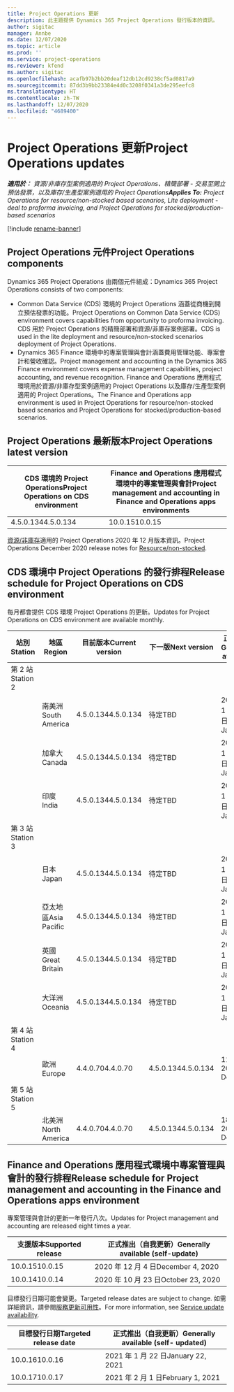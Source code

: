 ```yaml
---
title: Project Operations 更新
description: 此主題提供 Dynamics 365 Project Operations 發行版本的資訊。
author: sigitac
manager: Annbe
ms.date: 12/07/2020
ms.topic: article
ms.prod: ''
ms.service: project-operations
ms.reviewer: kfend
ms.author: sigitac
ms.openlocfilehash: acafb97b2bb20deaf12db12cd9238cf5ad0817a9
ms.sourcegitcommit: 87dd3b9bb23384e4d0c3208f0341a3de295eefc8
ms.translationtype: HT
ms.contentlocale: zh-TW
ms.lasthandoff: 12/07/2020
ms.locfileid: "4689400"
---
```

# <a name="project-operations-updates"></a><span data-ttu-id="d10c9-103">Project Operations 更新</span><span class="sxs-lookup"><span data-stu-id="d10c9-103">Project Operations updates</span></span>

<span data-ttu-id="d10c9-104">_**適用於：** 資源/非庫存型案例適用的 Project Operations、精簡部署 - 交易至開立預估發票，以及庫存/生產型案例適用的 Project Operations_</span><span class="sxs-lookup"><span data-stu-id="d10c9-104">_**Applies To:** Project Operations for resource/non-stocked based scenarios, Lite deployment - deal to proforma invoicing, and Project Operations for stocked/production-based scenarios_</span></span>

[!include [rename-banner](~/includes/cc-data-platform-banner.md)]

## <a name="project-operations-components"></a><span data-ttu-id="d10c9-105">Project Operations 元件</span><span class="sxs-lookup"><span data-stu-id="d10c9-105">Project Operations components</span></span>

<span data-ttu-id="d10c9-106">Dynamics 365 Project Operations 由兩個元件組成：</span><span class="sxs-lookup"><span data-stu-id="d10c9-106">Dynamics 365 Project Operations consists of two components:</span></span>

- <span data-ttu-id="d10c9-107">Common Data Service (CDS) 環境的 Project Operations 涵蓋從商機到開立預估發票的功能。</span><span class="sxs-lookup"><span data-stu-id="d10c9-107">Project Operations on Common Data Service (CDS) environment covers capabilities from opportunity to proforma invoicing.</span></span> <span data-ttu-id="d10c9-108">CDS 用於 Project Operations 的精簡部署和資源/非庫存案例部署。</span><span class="sxs-lookup"><span data-stu-id="d10c9-108">CDS is used in the lite deployment and resource/non-stocked scenarios deployment of Project Operations.</span></span>
- <span data-ttu-id="d10c9-109">Dynamics 365 Finance 環境中的專案管理與會計涵蓋費用管理功能、專案會計和營收確認。</span><span class="sxs-lookup"><span data-stu-id="d10c9-109">Project management and accounting in the Dynamics 365 Finance environment covers expense management capabilities, project accounting, and revenue recognition.</span></span> <span data-ttu-id="d10c9-110">Finance and Operations 應用程式環境用於資源/非庫存型案例適用的 Project Operations 以及庫存/生產型案例適用的 Project Operations。</span><span class="sxs-lookup"><span data-stu-id="d10c9-110">The Finance and Operations app environment is used in Project Operations for resource/non-stocked based scenarios and Project Operations for stocked/production-based scenarios.</span></span>

## <a name="project-operations-latest-version"></a><span data-ttu-id="d10c9-111">Project Operations 最新版本</span><span class="sxs-lookup"><span data-stu-id="d10c9-111">Project Operations latest version</span></span>

| <span data-ttu-id="d10c9-112">CDS 環境的 Project Operations</span><span class="sxs-lookup"><span data-stu-id="d10c9-112">Project Operations on CDS environment</span></span> | <span data-ttu-id="d10c9-113">Finance and Operations 應用程式環境中的專案管理與會計</span><span class="sxs-lookup"><span data-stu-id="d10c9-113">Project management and accounting in Finance and Operations apps environments</span></span> |
| --- | --- |
| <span data-ttu-id="d10c9-114">4.5.0.134</span><span class="sxs-lookup"><span data-stu-id="d10c9-114">4.5.0.134</span></span> | <span data-ttu-id="d10c9-115">10.0.15</span><span class="sxs-lookup"><span data-stu-id="d10c9-115">10.0.15</span></span> |

<span data-ttu-id="d10c9-116">[資源/非庫存](whats-new-dec-2020-resource-based.md)適用的 Project Operations 2020 年 12 月版本資訊。</span><span class="sxs-lookup"><span data-stu-id="d10c9-116">Project Operations December 2020 release notes for [Resource/non-stocked](whats-new-dec-2020-resource-based.md).</span></span>

## <a name="release-schedule-for-project-operations-on-cds-environment"></a><span data-ttu-id="d10c9-117">CDS 環境中 Project Operations 的發行排程</span><span class="sxs-lookup"><span data-stu-id="d10c9-117">Release schedule for Project Operations on CDS environment</span></span>

<span data-ttu-id="d10c9-118">每月都會提供 CDS 環境 Project Operations 的更新。</span><span class="sxs-lookup"><span data-stu-id="d10c9-118">Updates for Project Operations on CDS environment are available monthly.</span></span> 

| <span data-ttu-id="d10c9-119">站別</span><span class="sxs-lookup"><span data-stu-id="d10c9-119">Station</span></span>   | <span data-ttu-id="d10c9-120">地區</span><span class="sxs-lookup"><span data-stu-id="d10c9-120">Region</span></span>        | <span data-ttu-id="d10c9-121">目前版本</span><span class="sxs-lookup"><span data-stu-id="d10c9-121">Current version</span></span> | <span data-ttu-id="d10c9-122">下一版</span><span class="sxs-lookup"><span data-stu-id="d10c9-122">Next version</span></span> | <span data-ttu-id="d10c9-123">正式推出</span><span class="sxs-lookup"><span data-stu-id="d10c9-123">Generally available</span></span> |
|-----------|---------------|-----------------|--------------|---------------------|
| <span data-ttu-id="d10c9-124">第 2 站</span><span class="sxs-lookup"><span data-stu-id="d10c9-124">Station 2</span></span> |   &nbsp;      |    &nbsp;       | &nbsp;       |      &nbsp;         |
|   &nbsp;  | <span data-ttu-id="d10c9-125">南美洲</span><span class="sxs-lookup"><span data-stu-id="d10c9-125">South America</span></span> |  <span data-ttu-id="d10c9-126">4.5.0.134</span><span class="sxs-lookup"><span data-stu-id="d10c9-126">4.5.0.134</span></span>       | <span data-ttu-id="d10c9-127">待定</span><span class="sxs-lookup"><span data-stu-id="d10c9-127">TBD</span></span>     | <span data-ttu-id="d10c9-128">2021 年 1 月 08 日</span><span class="sxs-lookup"><span data-stu-id="d10c9-128">08-Jan-21</span></span>           |
|    &nbsp; | <span data-ttu-id="d10c9-129">加拿大</span><span class="sxs-lookup"><span data-stu-id="d10c9-129">Canada</span></span>        |  <span data-ttu-id="d10c9-130">4.5.0.134</span><span class="sxs-lookup"><span data-stu-id="d10c9-130">4.5.0.134</span></span>       | <span data-ttu-id="d10c9-131">待定</span><span class="sxs-lookup"><span data-stu-id="d10c9-131">TBD</span></span>     | <span data-ttu-id="d10c9-132">2021 年 1 月 08 日</span><span class="sxs-lookup"><span data-stu-id="d10c9-132">08-Jan-21</span></span>          |
|   &nbsp;  | <span data-ttu-id="d10c9-133">印度</span><span class="sxs-lookup"><span data-stu-id="d10c9-133">India</span></span>         |  <span data-ttu-id="d10c9-134">4.5.0.134</span><span class="sxs-lookup"><span data-stu-id="d10c9-134">4.5.0.134</span></span>       | <span data-ttu-id="d10c9-135">待定</span><span class="sxs-lookup"><span data-stu-id="d10c9-135">TBD</span></span>     | <span data-ttu-id="d10c9-136">2021 年 1 月 08 日</span><span class="sxs-lookup"><span data-stu-id="d10c9-136">08-Jan-21</span></span>           |
| <span data-ttu-id="d10c9-137">第 3 站</span><span class="sxs-lookup"><span data-stu-id="d10c9-137">Station 3</span></span>  |      &nbsp;   |     &nbsp;      |     &nbsp;   |      &nbsp;         |
|   &nbsp;  | <span data-ttu-id="d10c9-138">日本</span><span class="sxs-lookup"><span data-stu-id="d10c9-138">Japan</span></span>         |  <span data-ttu-id="d10c9-139">4.5.0.134</span><span class="sxs-lookup"><span data-stu-id="d10c9-139">4.5.0.134</span></span>       | <span data-ttu-id="d10c9-140">待定</span><span class="sxs-lookup"><span data-stu-id="d10c9-140">TBD</span></span>     | <span data-ttu-id="d10c9-141">2021 年 1 月 15 日</span><span class="sxs-lookup"><span data-stu-id="d10c9-141">15-Jan-21</span></span>           |
|   &nbsp;  | <span data-ttu-id="d10c9-142">亞太地區</span><span class="sxs-lookup"><span data-stu-id="d10c9-142">Asia Pacific</span></span>  |  <span data-ttu-id="d10c9-143">4.5.0.134</span><span class="sxs-lookup"><span data-stu-id="d10c9-143">4.5.0.134</span></span>       | <span data-ttu-id="d10c9-144">待定</span><span class="sxs-lookup"><span data-stu-id="d10c9-144">TBD</span></span>     | <span data-ttu-id="d10c9-145">2021 年 1 月 15 日</span><span class="sxs-lookup"><span data-stu-id="d10c9-145">15-Jan-21</span></span>           |
|   &nbsp;  | <span data-ttu-id="d10c9-146">英國</span><span class="sxs-lookup"><span data-stu-id="d10c9-146">Great Britain</span></span> |  <span data-ttu-id="d10c9-147">4.5.0.134</span><span class="sxs-lookup"><span data-stu-id="d10c9-147">4.5.0.134</span></span>       | <span data-ttu-id="d10c9-148">待定</span><span class="sxs-lookup"><span data-stu-id="d10c9-148">TBD</span></span>     | <span data-ttu-id="d10c9-149">2021 年 1 月 15 日</span><span class="sxs-lookup"><span data-stu-id="d10c9-149">15-Jan-21</span></span>           |
|   &nbsp;  | <span data-ttu-id="d10c9-150">大洋洲</span><span class="sxs-lookup"><span data-stu-id="d10c9-150">Oceania</span></span>       |  <span data-ttu-id="d10c9-151">4.5.0.134</span><span class="sxs-lookup"><span data-stu-id="d10c9-151">4.5.0.134</span></span>       | <span data-ttu-id="d10c9-152">待定</span><span class="sxs-lookup"><span data-stu-id="d10c9-152">TBD</span></span>     | <span data-ttu-id="d10c9-153">2021 年 1 月 15 日</span><span class="sxs-lookup"><span data-stu-id="d10c9-153">15-Jan-21</span></span>           |
| <span data-ttu-id="d10c9-154">第 4 站</span><span class="sxs-lookup"><span data-stu-id="d10c9-154">Station 4</span></span> |     &nbsp;    |     &nbsp;      |     &nbsp;   |      &nbsp;         |
|   &nbsp;  | <span data-ttu-id="d10c9-155">歐洲</span><span class="sxs-lookup"><span data-stu-id="d10c9-155">Europe</span></span>        |  <span data-ttu-id="d10c9-156">4.4.0.70</span><span class="sxs-lookup"><span data-stu-id="d10c9-156">4.4.0.70</span></span>       | <span data-ttu-id="d10c9-157">4.5.0.134</span><span class="sxs-lookup"><span data-stu-id="d10c9-157">4.5.0.134</span></span>     | <span data-ttu-id="d10c9-158">11-Dec-20</span><span class="sxs-lookup"><span data-stu-id="d10c9-158">11-Dec-20</span></span>           |
| <span data-ttu-id="d10c9-159">第 5 站</span><span class="sxs-lookup"><span data-stu-id="d10c9-159">Station 5</span></span> |     &nbsp;    |     &nbsp;      |     &nbsp;   |      &nbsp;         |
|   &nbsp;  | <span data-ttu-id="d10c9-160">北美洲</span><span class="sxs-lookup"><span data-stu-id="d10c9-160">North America</span></span> |  <span data-ttu-id="d10c9-161">4.4.0.70</span><span class="sxs-lookup"><span data-stu-id="d10c9-161">4.4.0.70</span></span>       | <span data-ttu-id="d10c9-162">4.5.0.134</span><span class="sxs-lookup"><span data-stu-id="d10c9-162">4.5.0.134</span></span>     | <span data-ttu-id="d10c9-163">18-Dec-20</span><span class="sxs-lookup"><span data-stu-id="d10c9-163">18-Dec-20</span></span>           |

## <a name="release-schedule-for-project-management-and-accounting-in-the-finance-and-operations-apps-environment"></a><span data-ttu-id="d10c9-164">Finance and Operations 應用程式環境中專案管理與會計的發行排程</span><span class="sxs-lookup"><span data-stu-id="d10c9-164">Release schedule for Project management and accounting in the Finance and Operations apps environment</span></span>

<span data-ttu-id="d10c9-165">專案管理與會計的更新一年發行八次。</span><span class="sxs-lookup"><span data-stu-id="d10c9-165">Updates for Project management and accounting are released eight times a year.</span></span>

| <span data-ttu-id="d10c9-166">支援版本</span><span class="sxs-lookup"><span data-stu-id="d10c9-166">Supported release</span></span> | <span data-ttu-id="d10c9-167">正式推出（自我更新）</span><span class="sxs-lookup"><span data-stu-id="d10c9-167">Generally available (self-update)</span></span> |
| --- | --- |
| <span data-ttu-id="d10c9-168">10.0.15</span><span class="sxs-lookup"><span data-stu-id="d10c9-168">10.0.15</span></span> | <span data-ttu-id="d10c9-169">2020 年 12 月 4 日</span><span class="sxs-lookup"><span data-stu-id="d10c9-169">December 4, 2020</span></span> |
| <span data-ttu-id="d10c9-170">10.0.14</span><span class="sxs-lookup"><span data-stu-id="d10c9-170">10.0.14</span></span> | <span data-ttu-id="d10c9-171">2020 年 10 月 23 日</span><span class="sxs-lookup"><span data-stu-id="d10c9-171">October 23, 2020</span></span> |

<span data-ttu-id="d10c9-172">目標發行日期可能會變更。</span><span class="sxs-lookup"><span data-stu-id="d10c9-172">Targeted release dates are subject to change.</span></span> <span data-ttu-id="d10c9-173">如需詳細資訊，請參閱[服務更新可用性](https://docs.microsoft.com/dynamics365/fin-ops-core/fin-ops/get-started/public-preview-releases?toc=/dynamics365/finance/toc.json)。</span><span class="sxs-lookup"><span data-stu-id="d10c9-173">For more information, see [Service update availability](https://docs.microsoft.com/dynamics365/fin-ops-core/fin-ops/get-started/public-preview-releases?toc=/dynamics365/finance/toc.json).</span></span>

| <span data-ttu-id="d10c9-174">目標發行日期</span><span class="sxs-lookup"><span data-stu-id="d10c9-174">Targeted release date</span></span> | <span data-ttu-id="d10c9-175">正式推出（自我更新）</span><span class="sxs-lookup"><span data-stu-id="d10c9-175">Generally available (self- updated)</span></span> |
| --- | --- |
| <span data-ttu-id="d10c9-176">10.0.16</span><span class="sxs-lookup"><span data-stu-id="d10c9-176">10.0.16</span></span> | <span data-ttu-id="d10c9-177">2021 年 1 月 22 日</span><span class="sxs-lookup"><span data-stu-id="d10c9-177">January 22, 2021</span></span> |
| <span data-ttu-id="d10c9-178">10.0.17</span><span class="sxs-lookup"><span data-stu-id="d10c9-178">10.0.17</span></span> | <span data-ttu-id="d10c9-179">2021 年 2 月 1 日</span><span class="sxs-lookup"><span data-stu-id="d10c9-179">February 1, 2021</span></span> |

